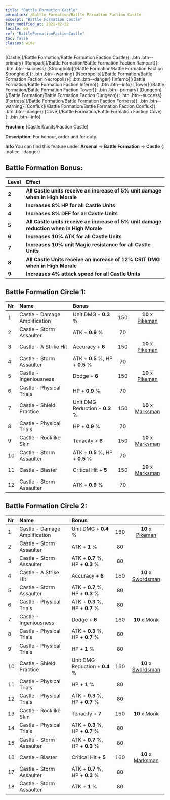 ```yaml
---
title: "Battle Formation Castle"
permalink: /Battle Formation/Battle Formation Faction Castle
excerpt: "Battle Formation Castle"
last_modified_at: 2021-02-22
locale: en
ref: "BattleFormationFactionCastle"
toc: false
classes: wide
---
```

 [Castle](/Battle Formation/Battle Formation Faction Castle){: .btn .btn--primary} [Rampart](/Battle Formation/Battle Formation Faction Rampart){: .btn .btn--success} [Stronghold](/Battle Formation/Battle Formation Faction Stronghold){: .btn .btn--warning} [Necropolis](/Battle Formation/Battle Formation Faction Necropolis){: .btn .btn--danger} [Inferno](/Battle Formation/Battle Formation Faction Inferno){: .btn .btn--info} [Tower](/Battle Formation/Battle Formation Faction Tower){: .btn .btn--primary} [Dungeon](/Battle Formation/Battle Formation Faction Dungeon){: .btn .btn--success} [Fortress](/Battle Formation/Battle Formation Faction Fortress){: .btn .btn--warning} [Conflux](/Battle Formation/Battle Formation Faction Conflux){: .btn .btn--danger} [Cove](/Battle Formation/Battle Formation Faction Cove){: .btn .btn--info} 

  **Fraction:** [Castle](/units/Faction Castle)

  **Description:** For honour, order and for duty.

**Info** You can find this feature under **Arsenal** -> **Battle Formation** -> **Castle** 
{: .notice--danger}

## Battle Formation Bonus:

  | Level |         Effect        |
  |:------|:---------------------|
  | **2** | **All Castle units receive an increase of 5% unit damage when in High Morale** |
  | **3** | **Increases 8% HP for all Castle Units** |
  | **4** | **Increases 8% DEF for all Castle Units** |
  | **5** | **All Castle units receive an increase of 5% unit damage reduction when in High Morale** |
  | **6** | **Increases 10% ATK for all Castle Units** |
  | **7** | **Increases 10% unit Magic resistance for all Castle Units** |
  | **8** | **All Castle Units receive an increase of 12% CRIT DMG when in High Morale** |
  | **9** | **Increases 4% attack speed for all Castle Units** |

## Battle Formation Circle 1:

  |  Nr  |         Name        |  Bonus  | <i class="fas fa-flask"/>  |  <i class="fab fa-optin-monster"/> |
  |:-----|:--------------------|:---------|:-----------------:|:----------------:|
  | 1 | Castle - Damage Amplification | Unit DMG + **0.3** % | 150 |  **10** x [Pikeman](/units/Pikeman) |
  | 2 | Castle - Storm Assaulter | ATK + **0.9** % | 70 |   |
  | 3 | Castle - A Strike Hit | Accuracy + **6**  | 150 |  **10** x [Pikeman](/units/Pikeman) |
  | 4 | Castle - Storm Assaulter | ATK + **0.5** %, HP + **0.5** % | 70 |   |
  | 5 | Castle - Ingeniousness | Dodge + **6**  | 150 |  **10** x [Pikeman](/units/Pikeman) |
  | 6 | Castle - Physical Trials | HP + **0.9** % | 70 |   |
  | 7 | Castle - Shield Practice | Unit DMG Reduction + **0.3** % | 150 |  **10** x [Marksman](/units/Marksman) |
  | 8 | Castle - Physical Trials | HP + **0.9** % | 70 |   |
  | 9 | Castle - Rocklike Skin | Tenacity + **6**  | 150 |  **10** x [Marksman](/units/Marksman) |
  | 10 | Castle - Storm Assaulter | ATK + **0.5** %, HP + **0.5** % | 70 |   |
  | 11 | Castle - Blaster | Critical Hit + **5**  | 150 |  **10** x [Marksman](/units/Marksman) |
  | 12 | Castle - Storm Assaulter | ATK + **0.9** % | 70 |   |
  


## Battle Formation Circle 2:

  |  Nr  |         Name        |  Bonus  | <i class="fas fa-flask"/>  |  <i class="fab fa-optin-monster"/> |
  |:-----|:--------------------|:---------|:-----------------:|:----------------:|
  | 1 | Castle - Damage Amplification | Unit DMG + **0.4** % | 160 |  **10** x [Pikeman](/units/Pikeman) |
  | 2 | Castle - Storm Assaulter | ATK + **1** % | 80 |   |
  | 3 | Castle - Storm Assaulter | ATK + **0.7** %, HP + **0.3** % | 80 |   |
  | 4 | Castle - A Strike Hit | Accuracy + **6**  | 160 |  **10** x [Swordsman](/units/Swordsman) |
  | 5 | Castle - Storm Assaulter | ATK + **0.7** %, HP + **0.3** % | 80 |   |
  | 6 | Castle - Physical Trials | ATK + **0.3** %, HP + **0.7** % | 80 |   |
  | 7 | Castle - Ingeniousness | Dodge + **6**  | 160 |  **10** x [Monk](/units/Monk) |
  | 8 | Castle - Physical Trials | ATK + **0.3** %, HP + **0.7** % | 80 |   |
  | 9 | Castle - Physical Trials | HP + **1** % | 80 |   |
  | 10 | Castle - Shield Practice | Unit DMG Reduction + **0.4** % | 160 |  **10** x [Swordsman](/units/Swordsman) |
  | 11 | Castle - Physical Trials | HP + **1** % | 80 |   |
  | 12 | Castle - Physical Trials | ATK + **0.3** %, HP + **0.7** % | 80 |   |
  | 13 | Castle - Rocklike Skin | Tenacity + **7**  | 160 |  **10** x [Monk](/units/Monk) |
  | 14 | Castle - Physical Trials | ATK + **0.3** %, HP + **0.7** % | 80 |   |
  | 15 | Castle - Storm Assaulter | ATK + **0.7** %, HP + **0.3** % | 80 |   |
  | 16 | Castle - Blaster | Critical Hit + **5**  | 160 |  **10** x [Marksman](/units/Marksman) |
  | 17 | Castle - Storm Assaulter | ATK + **0.7** %, HP + **0.3** % | 80 |   |
  | 18 | Castle - Storm Assaulter | ATK + **1** % | 80 |   |
  

